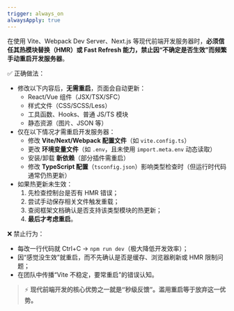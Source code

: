 ```yaml
---
trigger: always_on
alwaysApply: true
---
```

在使用 Vite、Webpack Dev Server、Next.js 等现代前端开发服务器时，**必须信任其热模块替换（HMR）或 Fast Refresh 能力，禁止因“不确定是否生效”而频繁手动重启开发服务器**。

✅ 正确做法：
- 修改以下内容后，**无需重启**，页面会自动更新：
  - React/Vue 组件（JSX/TSX/SFC）
  - 样式文件（CSS/SCSS/Less）
  - 工具函数、Hooks、普通 JS/TS 模块
  - 静态资源（图片、JSON 等）
- 仅在以下情况才需重启开发服务器：
  - 修改 **Vite/Next/Webpack 配置文件**（如 `vite.config.ts`）
  - 更改 **环境变量文件**（如 `.env`，且未使用 `import.meta.env` 动态读取）
  - 安装/卸载 **新依赖**（部分插件需重启）
  - 修改 **TypeScript 配置**（`tsconfig.json`）影响类型检查时（但运行时代码通常仍热更新）
- 如果热更新未生效：
  1. 先检查控制台是否有 HMR 错误；
  2. 尝试手动保存相关文件触发重载；
  3. 查阅框架文档确认是否支持该类型模块的热更新；
  4. **最后才考虑重启**。

❌ 禁止行为：
- 每改一行代码就 Ctrl+C → `npm run dev`（极大降低开发效率）；
- 因“感觉没生效”就重启，而不先确认是否是缓存、浏览器刷新或 HMR 限制问题；
- 在团队中传播“Vite 不稳定，要常重启”的错误认知。

> ⚡ **现代前端开发的核心优势之一就是“秒级反馈”。滥用重启等于放弃这一优势。**
